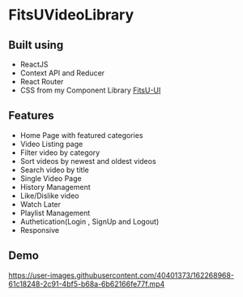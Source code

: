 # FitsUVideoLibrary
 

## Built using

- ReactJS
- Context API and Reducer
- React Router
- CSS from my Component Library [FitsU-UI](https://fitsu-ui-design.netlify.app/)


## Features

* Home Page with featured categories
* Video Listing page
* Filter video by category
* Sort videos by newest and oldest videos
* Search video by title
* Single Video Page
* History Management
* Like/Dislike video
* Watch Later
* Playlist Management
* Authetication(Login , SignUp and Logout)
* Responsive

## Demo




https://user-images.githubusercontent.com/40401373/162268968-61c18248-2c91-4bf5-b68a-6b62166fe77f.mp4

